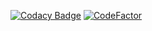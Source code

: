 [![Codacy Badge](https://app.codacy.com/project/badge/Grade/1f18a06731834ad195699afde3e0bf95)](https://www.codacy.com/manual/Karbust/ProjetoFinalES1?utm_source=github.com&amp;utm_medium=referral&amp;utm_content=Karbust/ProjetoFinalES1&amp;utm_campaign=Badge_Grade) [![CodeFactor](https://www.codefactor.io/repository/github/karbust/projetofinales1/badge?s=23ab6947fdb6a4407fc049207d72406436e1d429)](https://www.codefactor.io/repository/github/karbust/projetofinales1)
